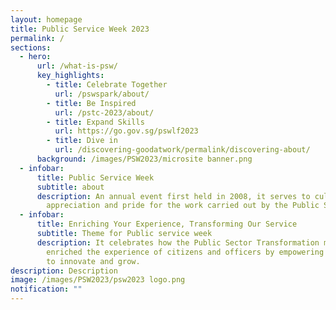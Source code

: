 ```yaml
---
layout: homepage
title: Public Service Week 2023
permalink: /
sections:
  - hero:
      url: /what-is-psw/
      key_highlights:
        - title: Celebrate Together
          url: /pswspark/about/
        - title: Be Inspired
          url: /pstc-2023/about/
        - title: Expand Skills
          url: https://go.gov.sg/pswlf2023
        - title: Dive in
          url: /discovering-goodatwork/permalink/discovering-about/
      background: /images/PSW2023/microsite banner.png
  - infobar:
      title: Public Service Week
      subtitle: about
      description: An annual event first held in 2008, it serves to cultivate a deeper
        appreciation and pride for the work carried out by the Public Service.
  - infobar:
      title: Enriching Your Experience, Transforming Our Service
      subtitle: Theme for Public service week
      description: It celebrates how the Public Sector Transformation movement has
        enriched the experience of citizens and officers by empowering officers
        to innovate and grow.
description: Description
image: /images/PSW2023/psw2023 logo.png
notification: ""
---
```

